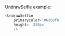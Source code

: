 UndrawSelfie example:
```js 
<UndrawSelfie
    primaryColor='#6c68fb'
    height= '250px'
    />
```